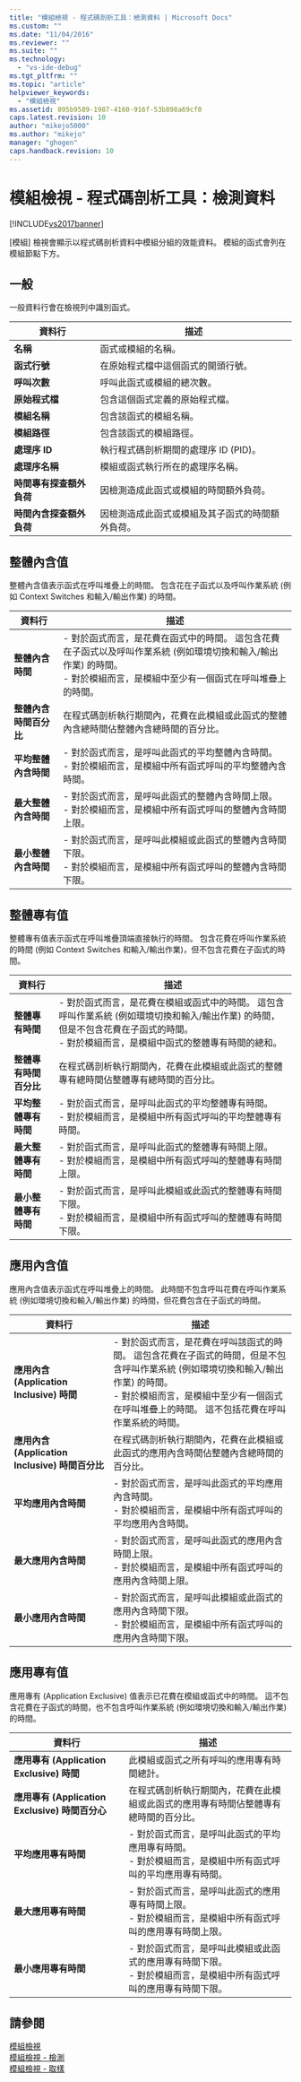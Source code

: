 ```yaml
---
title: "模組檢視 - 程式碼剖析工具：檢測資料 | Microsoft Docs"
ms.custom: ""
ms.date: "11/04/2016"
ms.reviewer: ""
ms.suite: ""
ms.technology: 
  - "vs-ide-debug"
ms.tgt_pltfrm: ""
ms.topic: "article"
helpviewer_keywords: 
  - "模組檢視"
ms.assetid: 895b9589-1987-4160-916f-53b898a69cf0
caps.latest.revision: 10
author: "mikejo5000"
ms.author: "mikejo"
manager: "ghogen"
caps.handback.revision: 10
---
```

# 模組檢視 - 程式碼剖析工具：檢測資料
[!INCLUDE[vs2017banner](../code-quality/includes/vs2017banner.md)]

\[模組\] 檢視會顯示以程式碼剖析資料中模組分組的效能資料。  模組的函式會列在模組節點下方。  
  
## 一般  
 一般資料行會在檢視列中識別函式。  
  
|資料行|描述|  
|---------|--------|  
|**名稱**|函式或模組的名稱。|  
|**函式行號**|在原始程式檔中這個函式的開頭行號。|  
|**呼叫次數**|呼叫此函式或模組的總次數。|  
|**原始程式檔**|包含這個函式定義的原始程式檔。|  
|**模組名稱**|包含該函式的模組名稱。|  
|**模組路徑**|包含該函式的模組路徑。|  
|**處理序 ID**|執行程式碼剖析期間的處理序 ID \(PID\)。|  
|**處理序名稱**|模組或函式執行所在的處理序名稱。|  
|**時間專有探查額外負荷**|因檢測造成此函式或模組的時間額外負荷。|  
|**時間內含探查額外負荷**|因檢測造成此函式或模組及其子函式的時間額外負荷。|  
  
## 整體內含值  
 整體內含值表示函式在呼叫堆疊上的時間。  包含花在子函式以及呼叫作業系統 \(例如 Context Switches 和輸入\/輸出作業\) 的時間。  
  
|資料行|描述|  
|---------|--------|  
|**整體內含時間**|-   對於函式而言，是花費在函式中的時間。  這包含花費在子函式以及呼叫作業系統 \(例如環境切換和輸入\/輸出作業\) 的時間。<br />-   對於模組而言，是模組中至少有一個函式在呼叫堆疊上的時間。|  
|**整體內含時間百分比**|在程式碼剖析執行期間內，花費在此模組或此函式的整體內含總時間佔整體內含總時間的百分比。|  
|**平均整體內含時間**|-   對於函式而言，是呼叫此函式的平均整體內含時間。<br />-   對於模組而言，是模組中所有函式呼叫的平均整體內含時間。|  
|**最大整體內含時間**|-   對於函式而言，是呼叫此函式的整體內含時間上限。<br />-   對於模組而言，是模組中所有函式呼叫的整體內含時間上限。|  
|**最小整體內含時間**|-   對於函式而言，是呼叫此模組或此函式的整體內含時間下限。<br />-   對於模組而言，是模組中所有函式呼叫的整體內含時間下限。|  
  
## 整體專有值  
 整體專有值表示函式在呼叫堆疊頂端直接執行的時間。  包含花費在呼叫作業系統的時間 \(例如 Context Switches 和輸入\/輸出作業\)，但不包含花費在子函式的時間。  
  
|資料行|描述|  
|---------|--------|  
|**整體專有時間**|-   對於函式而言，是花費在模組或函式中的時間。  這包含呼叫作業系統 \(例如環境切換和輸入\/輸出作業\) 的時間，但是不包含花費在子函式的時間。<br />-   對於模組而言，是模組中函式的整體專有時間的總和。|  
|**整體專有時間百分比**|在程式碼剖析執行期間內，花費在此模組或此函式的整體專有總時間佔整體專有總時間的百分比。|  
|**平均整體專有時間**|-   對於函式而言，是呼叫此函式的平均整體專有時間。<br />-   對於模組而言，是模組中所有函式呼叫的平均整體專有時間。|  
|**最大整體專有時間**|-   對於函式而言，是呼叫此函式的整體專有時間上限。<br />-   對於模組而言，是模組中所有函式呼叫的整體專有時間上限。|  
|**最小整體專有時間**|-   對於函式而言，是呼叫此模組或此函式的整體專有時間下限。<br />-   對於模組而言，是模組中所有函式呼叫的整體專有時間下限。|  
  
## 應用內含值  
 應用內含值表示函式在呼叫堆疊上的時間。  此時間不包含呼叫花費在呼叫作業系統 \(例如環境切換和輸入\/輸出作業\) 的時間，但花費包含在子函式的時間。  
  
|資料行|描述|  
|---------|--------|  
|**應用內含 \(Application Inclusive\) 時間**|-   對於函式而言，是花費在呼叫該函式的時間。  這包含花費在子函式的時間，但是不包含呼叫作業系統 \(例如環境切換和輸入\/輸出作業\) 的時間。<br />-   對於模組而言，是模組中至少有一個函式在呼叫堆疊上的時間。  這不包括花費在呼叫作業系統的時間。|  
|**應用內含 \(Application Inclusive\) 時間百分比**|在程式碼剖析執行期間內，花費在此模組或此函式的應用內含時間佔整體內含總時間的百分比。|  
|**平均應用內含時間**|-   對於函式而言，是呼叫此函式的平均應用內含時間。<br />-   對於模組而言，是模組中所有函式呼叫的平均應用內含時間。|  
|**最大應用內含時間**|-   對於函式而言，是呼叫此函式的應用內含時間上限。<br />-   對於模組而言，是模組中所有函式呼叫的應用內含時間上限。|  
|**最小應用內含時間**|-   對於函式而言，是呼叫此模組或此函式的應用內含時間下限。<br />-   對於模組而言，是模組中所有函式呼叫的應用內含時間下限。|  
  
## 應用專有值  
 應用專有 \(Application Exclusive\) 值表示已花費在模組或函式中的時間。  這不包含花費在子函式的時間，也不包含呼叫作業系統 \(例如環境切換和輸入\/輸出作業\) 的時間。  
  
|資料行|描述|  
|---------|--------|  
|**應用專有 \(Application Exclusive\) 時間**|此模組或函式之所有呼叫的應用專有時間總計。|  
|**應用專有 \(Application Exclusive\) 時間百分心**|在程式碼剖析執行期間內，花費在此模組或此函式的應用專有時間佔整體專有總時間的百分比。|  
|**平均應用專有時間**|-   對於函式而言，是呼叫此函式的平均應用專有時間。<br />-   對於模組而言，是模組中所有函式呼叫的平均應用專有時間。|  
|**最大應用專有時間**|-   對於函式而言，是呼叫此函式的應用專有時間上限。<br />-   對於模組而言，是模組中所有函式呼叫的應用專有時間上限。|  
|**最小應用專有時間**|-   對於函式而言，是呼叫此模組或此函式的應用專有時間下限。<br />-   對於模組而言，是模組中所有函式呼叫的應用專有時間下限。|  
  
## 請參閱  
 [模組檢視](../profiling/modules-view-sampling-data.md)   
 [模組檢視 \- 檢測](../profiling/modules-view-dotnet-memory-instrumentation-data.md)   
 [模組檢視 \- 取樣](../profiling/modules-view-dotnet-memory-sampling-data.md)